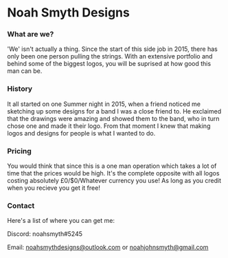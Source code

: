 # Noah Smyth Designs

### What are we?

'We' isn't actually a thing. Since the start of this side job in 2015, there has only been one person pulling the strings. With an extensive portfolio and behind some of the biggest logos, you will be suprised at how good this man can be.

### History

It all started on one Summer night in 2015, when a friend noticed me sketching up some designs for a band I was a close friend to. He exclaimed that the drawings were amazing and showed them to the band, who in turn chose one and made it their logo. From that moment I knew that making logos and designs for people is what I wanted to do.

### Pricing

You would think that since this is a one man operation which takes a lot of time that the prices would be high. It's the complete opposite with all logos costing absolutely £0/$0/Whatever currency you use! As long as you credit when you recieve you get it free!

### Contact

Here's a list of where you can get me:

Discord: noahsmyth#5245

Email: noahsmythdesigns@outlook.com or noahjohnsmyth@gmail.com

